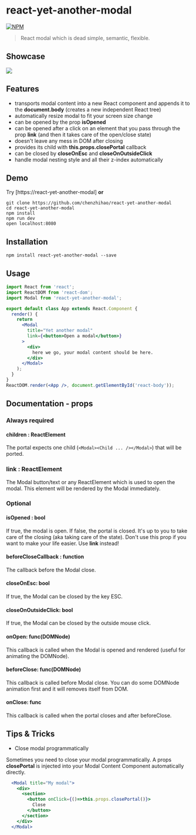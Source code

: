 # react-yet-another-modal
[![NPM](https://nodei.co/npm/react-yet-another-modal.png?downloads=true&downloadRank=true&stars=true)](https://nodei.co/npm/react-yet-another-modal/)

> React modal which is dead simple, semantic, flexible.

## Showcase
![](http://imgur.com/L7AmXs5.gif)
## Features

- transports modal content into a new React component and appends it to the **document.body** (creates a new independent React tree)
- automatically resize modal to fit your screen size change
- can be opened by the prop **isOpened**
- can be opened after a click on an element that you pass through the prop **link** (and then it takes care of the open/close state)
- doesn't leave any mess in DOM after closing
- provides its child with **this.props.closePortal** callback
- can be closed by **closeOnEsc** and **closeOnOutsideClick**
- handle modal nesting style and all their z-index automatically

## Demo

Try [https://react-yet-another-modal] **or**

```shell
git clone https://github.com/chenzhihao/react-yet-another-modal
cd react-yet-another-modal
npm install
npm run dev
open localhost:8080
```

## Installation

```shell
npm install react-yet-another-modal --save
```

## Usage
```jsx
import React from 'react';
import ReactDOM from 'react-dom';
import Modal from 'react-yet-another-modal';

export default class App extends React.Component {
  render() {
    return
      <Modal
        title="Yet another modal"
        link={<button>Open a modal</button>}
      >
        <div>
          here we go, your modal content should be here.
        </div>
      </Modal>
    );
  }
}
ReactDOM.render(<App />, document.getElementById('react-body'));
```
## Documentation - props

### Always required

#### children : ReactElement
The portal expects one child (`<Modal><Child ... /></Modal>`) that will be ported.

### link : ReactElement
The Modal button/text or any ReactElement which is used to open the modal. This element will be rendered by the Modal immediately.

### Optional

#### isOpened : bool
If true, the modal is open. If false, the portal is closed. It's up to you to take care of the closing (aka taking care of the state). Don't use this prop if you want to make your life easier. Use **link** instead!

#### beforeCloseCallback : function
The callback before the Modal close.

#### closeOnEsc: bool
If true, the Modal can be closed by the key ESC.

#### closeOnOutsideClick: bool
If true, the Modal can be closed by the outside mouse click.

#### onOpen: func(DOMNode)
This callback is called when the Modal is opened and rendered (useful for animating the DOMNode).

#### beforeClose: func(DOMNode)
This callback is called before Modal close. You can do some DOMNode animation first and it will removes itself from DOM.

#### onClose: func
This callback is called when the portal closes and after beforeClose.


## Tips & Tricks
- Close modal programmatically

Sometimes you need to close your modal programmatically.
A props **closePortal** is injected into your Modal Content Component automatically directly.

```jsx
  <Modal title="My modal">
    <div>
      <section>
        <button onClick={()=>this.props.closePortal()}>
          Close
        </button>
      </section>
    </div>
  </Modal>
```
